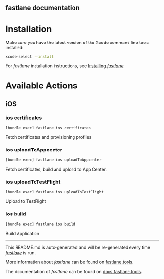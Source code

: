 fastlane documentation
----

# Installation

Make sure you have the latest version of the Xcode command line tools installed:

```sh
xcode-select --install
```

For _fastlane_ installation instructions, see [Installing _fastlane_](https://docs.fastlane.tools/#installing-fastlane)

# Available Actions

## iOS

### ios certificates

```sh
[bundle exec] fastlane ios certificates
```

Fetch certificates and provisioning profiles

### ios uploadToAppcenter

```sh
[bundle exec] fastlane ios uploadToAppcenter
```

Fetch certificates, build and upload to App Center.

### ios uploadToTestFlight

```sh
[bundle exec] fastlane ios uploadToTestFlight
```

Upload to TestFlight

### ios build

```sh
[bundle exec] fastlane ios build
```

Build Application

----

This README.md is auto-generated and will be re-generated every time [_fastlane_](https://fastlane.tools) is run.

More information about _fastlane_ can be found on [fastlane.tools](https://fastlane.tools).

The documentation of _fastlane_ can be found on [docs.fastlane.tools](https://docs.fastlane.tools).
